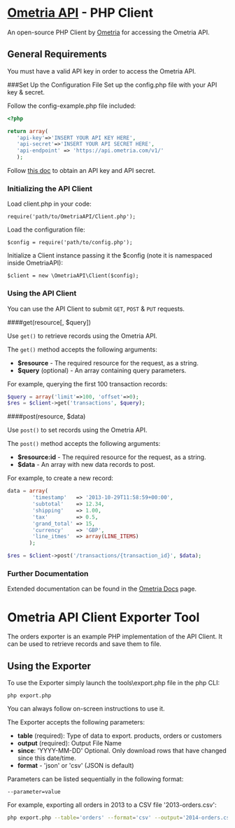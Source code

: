 # [Ometria API](http://docs.ometria.com) - PHP Client
An open-source PHP Client by [Ometria](http://www.ometria.com) for accessing the Ometria API.

## General Requirements
You must have a valid API key in order to access the Ometria API.

###Set Up the Configuration File
Set up the config.php file with your API key & secret.

Follow the config-example.php file included:
 ```php
<?php

return array(
	'api-key'=>'INSERT YOUR API KEY HERE',
	'api-secret'=>'INSERT YOUR API SECRET HERE',
	'api-endpoint' => 'https://api.ometria.com/v1/'
	);

  ```

Follow [this doc](http://docs.ometria.com/Developers/API/v1/authentication/api_key) to obtain an API key and API secret.


### Initializing the API Client

Load client.php in your code:

    require('path/to/OmetriaAPI/Client.php');


Load the configuration file:

    $config = require('path/to/config.php');


Initialize a Client instance passing it the $config (note it is namespaced inside OmetriaAPI):

    $client = new \OmetriaAPI\Client($config);

### Using the API Client

You can use the API Client to submit `GET`, `POST` & `PUT` requests.

####get(resource[, $query])

Use `get()` to retrieve records using the Ometria API.

The `get()` method accepts the following arguments:

- **$resource** - The required resource for the request, as a string.
- **$query** (optional) - An array containing query parameters.

For example, querying the first 100 transaction records:

 ```php
$query = array('limit'=>100, 'offset'=>0);
$res = $client->get('transactions', $query);
 ```


####post(resource, $data)

Use `post()` to set records using the Ometria API.

The `post()` method accepts the following arguments:

- **$resource:id** - The required resource for the request, as a string.
- **$data** - An array with new data records to post.

For example, to create a new record:

 ```php
data = array(
	     'timestamp'   => '2013-10-29T11:58:59+00:00',
	     'subtotal'    => 12.34,
	     'shipping'    => 1.00,
	     'tax'         => 0.5,
	     'grand_total' => 15,
	     'currency'    => 'GBP',
	     'line_itmes'  => array(LINE_ITEMS)
		);

$res = $client->post('/transactions/{transaction_id}', $data);
 ```

### Further Documentation
Extended documentation can be found in the [Ometria Docs](http://docs.ometria.com) page.


# Ometria API Client Exporter Tool

The orders exporter is an example PHP implementation of the API Client.
It can be used to retrieve records and save them to file.

## Using the Exporter
To use the Exporter simply launch the tools\\export.php file in the php CLI:

    php export.php

You can always follow on-screen instructions to use it.

The Exporter accepts the following parameters:
- **table** (required): Type of data to export. products, orders or customers
- **output** (required): Output File Name
- **since**: 'YYYY-MM-DD' Optional. Only download rows that have changed since this date/time.
- **format** - 'json' or 'csv' (JSON is default)

Parameters can be listed sequentially in the following format:

    --parameter=value

For example, exporting all orders in 2013 to a CSV file '2013-orders.csv':
 ```bash
php export.php --table='orders' --format='csv' --output='2014-orders.csv' --since='2014-08-01'
  ```
